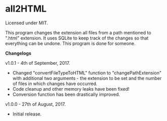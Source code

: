 # all2HTML

Licensed under MIT.

This program changes the extension all files from a path mentioned to ".html" extension. It uses SQLite to keep track of the changes so that everything can be undone. This program is done for someone.

**Changelogs**

v1.0.1 - 4th of September, 2017.

- Changed "convertFileTypeToHTML" function to "changePathExtension" with additional two arguments - the extension to be set and the number of files in which changes have occurred.
- Code cleanup and other memory leaks have been fixed!
- Conversion function has been drastically improved.

v1.0.0 - 27th of August, 2017.

- Initial release.
